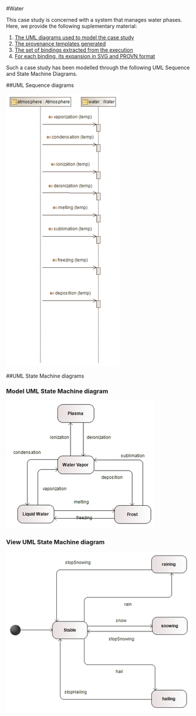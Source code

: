 #Water

This case study is concerned with a system that manages water phases. 
Here, we provide the following suplementary material:
 1. [The UML diagrams used to model the case study](https://github.com/uml2prov/esec-fse/blob/master/Water/readme.md#uml-sequence-diagrams)
 2. [The provenance templates generated](https://github.com/uml2prov/esec-fse/tree/master/Water/Water_Templates) 
 3. [The set of bindings extracted from the execution](https://github.com/uml2prov/esec-fse/tree/master/Water/Water_bindings)
 4. [For each binding, its expansion in SVG and PROVN format](https://github.com/uml2prov/esec-fse/tree/master/Water/expanded)

Such a case study has been modelled through the following UML Sequence and State Machine Diagrams.

##UML Sequence diagrams

![](https://github.com/uml2prov/esec-fse/blob/master/Water/UML%20diagrams/sequenceDiagrams/waterPhase.png "Water phases UML Sequence diagram")

##UML State Machine diagrams

### Model UML State Machine diagram
![](https://github.com/uml2prov/esec-fse/blob/master/Water/UML%20diagrams/statemachineDiagrams/Water.png "Water UML State Machine diagram")

### View UML State Machine diagram
![](https://github.com/uml2prov/esec-fse/blob/master/Water/UML%20diagrams/statemachineDiagrams/Atmosphere.png "Atmosphere UML State Machine diagram")

